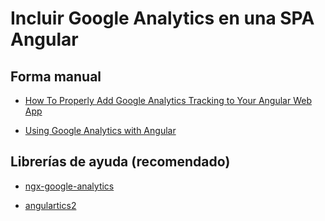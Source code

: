 
# Incluir Google Analytics en una SPA Angular

## Forma manual

- [How To Properly Add Google Analytics Tracking to Your Angular Web App](https://dottedsquirrel.com/everything-else/add-google-analytics-angular/)

- [Using Google Analytics with Angular](https://codeburst.io/using-google-analytics-with-angular-25c93bffaa18)

## Librerías de ayuda (recomendado)

- [ngx-google-analytics](https://github.com/maxandriani/ngx-google-analytics)

- [angulartics2](https://github.com/angulartics/angulartics2)
